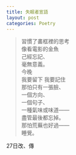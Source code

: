 ```yaml
---
title: 失眠者宣語
layout: post
categories: Poetry
---
```

>習慣了畵框裡的思考<br>像看電影的金魚<br>己經忘記、<br>毫無意義。<br>今晚<br>我要留下     我要記住<br>那怕只有一張臉、<br>一個方向、<br>一個句子、<br>一種氣味或味道——<br>盡管最後都忘掉。<br>那怕荒蕪也好過——<br>睡覺。

27日改、傳
